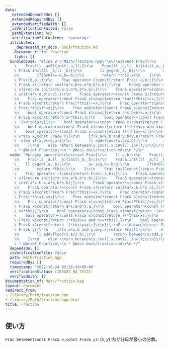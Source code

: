 ```yaml
---
data:
  _extendedDependsOn: []
  _extendedRequiredBy: []
  _extendedVerifiedWith: []
  _isVerificationFailed: false
  _pathExtension: hpp
  _verificationStatusIcon: ':warning:'
  attributes:
    _deprecated_at_docs: docs/fraction.md
    document_title: Fraction
    links: []
  bundledCode: "#line 2 \"Math/fraction.hpp\"\n\r\nstruct Frac{\r\n    ll a,b;\r\n\
    \    Frac(ll _a=0){init(_a,1);}\r\n    Frac(ll _a,ll _b){init(_a,_b);}\r\n   \
    \ Frac& init(ll _a,ll _b){\r\n        ll g=gcd(_a,_b);\r\n        a=_a/g,b=_b/g;\r\
    \n        if(b<0)a=-a,b=-b;\r\n        return *this;\r\n    }\r\n    Frac inv()const{return\
    \ Frac(b,a);}\r\n    Frac operator-()const{return Frac(-a,b);}\r\n    Frac& operator+=(const\
    \ Frac& x){return init(a*x.b+x.a*b,b*x.b);}\r\n    Frac& operator-=(const Frac&\
    \ x){return init(a*x.b-x.a*b,b*x.b);}\r\n    Frac& operator*=(const Frac& x){return\
    \ init(a*x.a,b*x.b);}\r\n    Frac& operator/=(const Frac& x){return init(a*x.b,b*x.a);}\r\
    \n    Frac operator+(const Frac& x)const{return Frac(*this)+=x;}\r\n    Frac operator-(const\
    \ Frac& x)const{return Frac(*this)-=x;}\r\n    Frac operator*(const Frac& x)const{return\
    \ Frac(*this)*=x;}\r\n    Frac operator/(const Frac& x)const{return Frac(*this)/=x;}\r\
    \n    bool operator<(const Frac& x)const{return a*x.b<b*x.a;}\r\n    bool operator>(const\
    \ Frac& x)const{return x<*this;}\r\n    bool operator<=(const Frac& x)const{return\
    \ !(x<*this);}\r\n    bool operator>=(const Frac& x)const{return !(*this<x);}\r\
    \n    bool operator==(const Frac& x)const{return (*this<=x and x<=*this);}\r\n\
    \    bool operator!=(const Frac& x)const{return !(*this==x);}\r\n};\r\nFrac between(const\
    \ Frac& x,const Frac& y){\r\n    if(x.a<x.b and y.b<y.a)return Frac(1);\r\n  \
    \  else if(x.b<=x.a){\r\n        ll add=floor(x.a/x.b);\r\n        return between(x-add,y-add)+add;\r\
    \n    }\r\n    else return between(y.inv(),x.inv()).inv();\r\n}\r\n\r\n/**\r\n\
    \ * @brief Fraction\r\n * @docs docs/fraction.md\r\n */\n"
  code: "#pragma once\r\n\r\nstruct Frac{\r\n    ll a,b;\r\n    Frac(ll _a=0){init(_a,1);}\r\
    \n    Frac(ll _a,ll _b){init(_a,_b);}\r\n    Frac& init(ll _a,ll _b){\r\n    \
    \    ll g=gcd(_a,_b);\r\n        a=_a/g,b=_b/g;\r\n        if(b<0)a=-a,b=-b;\r\
    \n        return *this;\r\n    }\r\n    Frac inv()const{return Frac(b,a);}\r\n\
    \    Frac operator-()const{return Frac(-a,b);}\r\n    Frac& operator+=(const Frac&\
    \ x){return init(a*x.b+x.a*b,b*x.b);}\r\n    Frac& operator-=(const Frac& x){return\
    \ init(a*x.b-x.a*b,b*x.b);}\r\n    Frac& operator*=(const Frac& x){return init(a*x.a,b*x.b);}\r\
    \n    Frac& operator/=(const Frac& x){return init(a*x.b,b*x.a);}\r\n    Frac operator+(const\
    \ Frac& x)const{return Frac(*this)+=x;}\r\n    Frac operator-(const Frac& x)const{return\
    \ Frac(*this)-=x;}\r\n    Frac operator*(const Frac& x)const{return Frac(*this)*=x;}\r\
    \n    Frac operator/(const Frac& x)const{return Frac(*this)/=x;}\r\n    bool operator<(const\
    \ Frac& x)const{return a*x.b<b*x.a;}\r\n    bool operator>(const Frac& x)const{return\
    \ x<*this;}\r\n    bool operator<=(const Frac& x)const{return !(x<*this);}\r\n\
    \    bool operator>=(const Frac& x)const{return !(*this<x);}\r\n    bool operator==(const\
    \ Frac& x)const{return (*this<=x and x<=*this);}\r\n    bool operator!=(const\
    \ Frac& x)const{return !(*this==x);}\r\n};\r\nFrac between(const Frac& x,const\
    \ Frac& y){\r\n    if(x.a<x.b and y.b<y.a)return Frac(1);\r\n    else if(x.b<=x.a){\r\
    \n        ll add=floor(x.a/x.b);\r\n        return between(x-add,y-add)+add;\r\
    \n    }\r\n    else return between(y.inv(),x.inv()).inv();\r\n}\r\n\r\n/**\r\n\
    \ * @brief Fraction\r\n * @docs docs/fraction.md\r\n */"
  dependsOn: []
  isVerificationFile: false
  path: Math/fraction.hpp
  requiredBy: []
  timestamp: '2022-10-24 03:26:33+09:00'
  verificationStatus: LIBRARY_NO_TESTS
  verifiedWith: []
documentation_of: Math/fraction.hpp
layout: document
redirect_from:
- /library/Math/fraction.hpp
- /library/Math/fraction.hpp.html
title: Fraction
---
```

## 使い方

`Frac between(const Frac& x,const Frac& y)`: $(x,y)$ 内で分母が最小の分数。